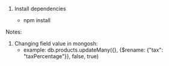 1. Install dependencies

   - npm install

Notes:

1. Changing field value in mongosh:
   - example: db.products.updateMany({}, {$rename: {"tax": "taxPercentage"}}, false, true)

